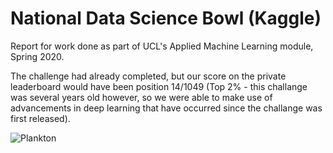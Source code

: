 # National Data Science Bowl (Kaggle)

Report for work done as part of UCL's Applied Machine Learning module, Spring 2020. 

The challenge had already completed, but our score on the private leaderboard would have been position 14/1049  (Top 2% - this challange was several years old however, so we were able to make use of advancements in deep learning that have occurred since the challange was first released).

![Plankton](https://storage.googleapis.com/kaggle-competitions/kaggle/3978/media/Plankton-Diagram3.png)<br/>
